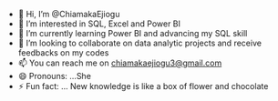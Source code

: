 - 👋 Hi, I’m @ChiamakaEjiogu
- 👀 I’m interested in SQL, Excel and Power BI
- 🌱 I’m currently learning Power BI and advancing my SQL skill
- 💞️ I’m looking to collaborate on data analytic projects and receive feedbacks on my codes
- 📫 You can reach me on chiamakaejiogu3@gmail.com
- 😄 Pronouns: ...She
- ⚡ Fun fact: ... New knowledge is like a box of flower and chocolate

<!---
ChiamakaEjiogu/ChiamakaEjiogu is a ✨ special ✨ repository because its `README.md` (this file) appears on your GitHub profile.
You can click the Preview link to take a look at your changes.
--->
